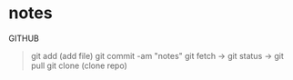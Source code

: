 # notes

GITHUB
 > git add (add file)
 > git commit -am "notes"
 > git fetch -> git status -> git pull
 > git clone (clone repo)